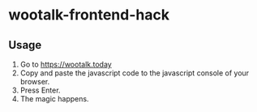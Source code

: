 # wootalk-frontend-hack

## Usage
1. Go to https://wootalk.today
2. Copy and paste the javascript code to the javascript console of your browser.
3. Press Enter.
4. The magic happens.
